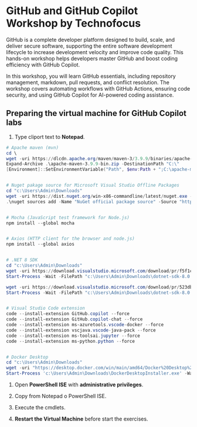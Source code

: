 # GitHub and GitHub Copilot Workshop by Technofocus 

GitHub is a complete developer platform designed to build, scale, and deliver secure software, supporting the entire software development lifecycle to increase development velocity and improve code quality. This hands-on workshop helps developers master GitHub and boost coding efficiency with GitHub Copilot.

In this workshop, you will learn GitHub essentials, including repository management, markdown, pull requests, and conflict resolution. The workshop covers automating workflows with GitHub Actions, ensuring code security, and using GitHub Copilot for AI-powered coding assistance.


## Preparing the virtual machine for GitHub Copilot labs

1. Type cliport text to **Notepad**.
   
  ```powershell
  # Apache maven (mvn)
  cd \
  wget -uri https://dlcdn.apache.org/maven/maven-3/3.9.9/binaries/apache-maven-3.9.9-bin.zip -OutFile apache-maven-3.9.9-bin.zip 
  Expand-Archive .\apache-maven-3.9.9-bin.zip -DestinationPath "C:\"
  [Environment]::SetEnvironmentVariable("Path", $env:Path + ";C:\apache-maven-3.9.9\bin\", "Machine")
  
  
  # Nuget pakage source for Microsoft Visual Studio Offline Packages
  cd "c:\Users\Admin\Downloads"
  wget -uri https://dist.nuget.org/win-x86-commandline/latest/nuget.exe -OutFile nuget.exe
  .\nuget sources add -Name "NuGet official package source" -Source "https://api.nuget.org/v3/index.json"
  
  
  # Mocha (JavaScript test framework for Node.js)
  npm install --global mocha

  
  # Axios (HTTP client for the browser and node.js)
  npm install --global axios

  
  # .NET 8 SDK
  cd "c:\Users\Admin\Downloads"
  wget -uri https://download.visualstudio.microsoft.com/download/pr/f5f1c28d-7bc9-431e-98da-3e2c1bbd1228/864e152e374b5c9ca6d58ee953c5a6ed/dotnet-sdk-8.0.401-win-x64.exe -OutFile dotnet-sdk-8.0.401-win-x64.exe
  Start-Process -Wait -FilePath "c:\Users\Admin\Downloads\dotnet-sdk-8.0.401-win-x64.exe" -Argument "/silent" -PassThru

  wget -uri https://download.visualstudio.microsoft.com/download/pr/523db424-b1cc-425d-97f5-bd0e9b0c7440/f04171a6d597780662d809107a13f44e/dotnet-sdk-8.0.401-win-x86.exe -OutFile dotnet-sdk-8.0.401-win-x86.exe 
  Start-Process -Wait -FilePath "c:\Users\Admin\Downloads\dotnet-sdk-8.0.401-win-x86.exe" -Argument "/silent" -PassThru

  
  # Visual Studio Code extension
  code --install-extension GitHub.copilot --force
  code --install-extension GitHub.copilot-chat --force
  code --install-extension ms-azuretools.vscode-docker --force
  code --install-extension vscjava.vscode-java-pack --force
  code --install-extension ms-toolsai.jupyter --force
  code --install-extension ms-python.python --force


  # Docker Desktop
  cd "c:\Users\Admin\Downloads"
  wget -uri "https://desktop.docker.com/win/main/amd64/Docker%20Desktop%20Installer.exe?utm_source=docker&utm_medium=webreferral&utm_campaign=docs-driven-download-win-amd64&_gl=1*o8r7hp*_ga*MTg4Mzc3MzQ5NC4xNzI0Mzc2MzQx*_ga_XJWPQMJYHQ*MTcyNDM3NjM0MS4xLjEuMTcyNDM3NjQ2NC42MC4wLjA" -OutFile DockerDesktopInstaller.exe
  Start-Process 'c:\Users\Admin\Downloads\DockerDesktopInstaller.exe' -Wait install
  ```

1. Open **PowerShell ISE** with **administrative privileges**.

1. Copy from Notepad o PowerShell ISE.

1. Execute the cmdlets.

1. **Restart the Virtual Machine** before start the exercises. 

